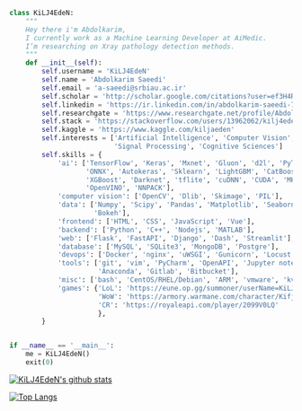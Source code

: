 ```python
class KiLJ4EdeN:
    """
    Hey there i'm Abdolkarim,
    I currently work as a Machine Learning Developer at AiMedic.
    I’m researching on Xray pathology detection methods.
    """
    def __init__(self):
        self.username = 'KiLJ4EdeN'
        self.name = 'Abdolkarim Saeedi'
        self.email = 'a-saeedi@srbiau.ac.ir'
        self.scholar = 'http://scholar.google.com/citations?user=ef3H4RAAAAAJ&hl=en'
        self.linkedin = 'https://ir.linkedin.com/in/abdolkarim-saeedi-7b0699194'
        self.researchgate = 'https://www.researchgate.net/profile/Abdolkarim_Saeedi'
        self.stack = 'https://stackoverflow.com/users/13962062/kilj4eden'
        self.kaggle = 'https://www.kaggle.com/kiljaeden'
        self.interests = ['Artificial Intelligence', 'Computer Vision',
                          'Signal Processing', 'Cognitive Sciences']
        self.skills = {
            'ai': ['TensorFlow', 'Keras', 'Mxnet', 'Gluon', 'd2l', 'PyTorch',
                   'ONNX', 'Autokeras', 'Sklearn', 'LightGBM', 'CatBoost',
                   'XGBoost', 'Darknet', 'tflite', 'cuDNN', 'CUDA', 'MKL',
                   'OpenVINO', 'NNPACK'],
            'computer vision': ['OpenCV', 'Dlib', 'Skimage', 'PIL'],
            'data': ['Numpy', 'Scipy', 'Pandas', 'Matplotlib', 'Seaborn', 'Plotly', 
                     'Bokeh'],
            'frontend': ['HTML', 'CSS', 'JavaScript', 'Vue'],
            'backend': ['Python', 'C++', 'Nodejs', 'MATLAB'],
            'web': ['Flask', 'FastAPI', 'Django', 'Dash', 'Streamlit'],
            'database': ['MySQL', 'SQLite3', 'MongoDB', 'Postgre'],
            'devops': ['Docker', 'nginx', 'uWSGI', 'Gunicorn', 'Locust', 'ngrok'],
            'tools': ['git', 'vim', 'PyCharm', 'OpenAPI', 'Jupyter notebook',
                      'Anaconda', 'Gitlab', 'Bitbucket'],
            'misc': ['bash', 'CentOS/RHEL/Debian', 'ARM', 'vmware', 'kvm', 'discordpy'],
            'games': {'LoL': 'https://eune.op.gg/summoner/userName=KiLJ4EdeN',
                      'WoW': 'https://armory.warmane.com/character/Kifjaeden/Icecrown/summary',
                      'CR': 'https://royaleapi.com/player/2099V0LQ'
                      },
        }


if __name__ == '__main__':
    me = KiLJ4EdeN()
    exit(0)

```


[![KiLJ4EdeN's github stats](https://github-readme-stats.vercel.app/api?username=KiLJ4EdeN&theme=merko)](https://github-readme-stats.vercel.app/api?username=KiLJ4EdeN&theme=merko)

 
[![Top Langs](https://github-readme-stats.vercel.app/api/top-langs/?username=KiLJ4EdeN&hide=jupyter%20notebook&theme=merko&langs_count=10&layout=compact)](https://github-readme-stats.vercel.app/api/top-langs/?username=KiLJ4EdeN&hide=jupyter%20notebook&theme=merko&langs_count=10&layout=compact)

